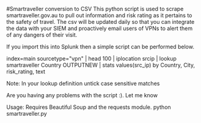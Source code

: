#Smartraveller conversion to CSV
This python script is used to scrape smartraveller.gov.au to pull out information and risk rating as it pertains to the safety of travel.  The csv will be updated daily so that you can integrate the data with your SIEM and proactively email users of VPNs to alert them of any dangers of their visit.

If you import this into Splunk then a simple script can be performed below.

index=main sourcetype="vpn" | head 100 | iplocation srcip | lookup smartraveller Country OUTPUTNEW | stats values(src_ip) by Country, City, risk_rating, text

Note: In your lookup definition untick case sensitive matches

Are you having any problems with the script :). Let me know

Usage:
Requires Beautiful Soup and the requests module.
python smartraveller.py
